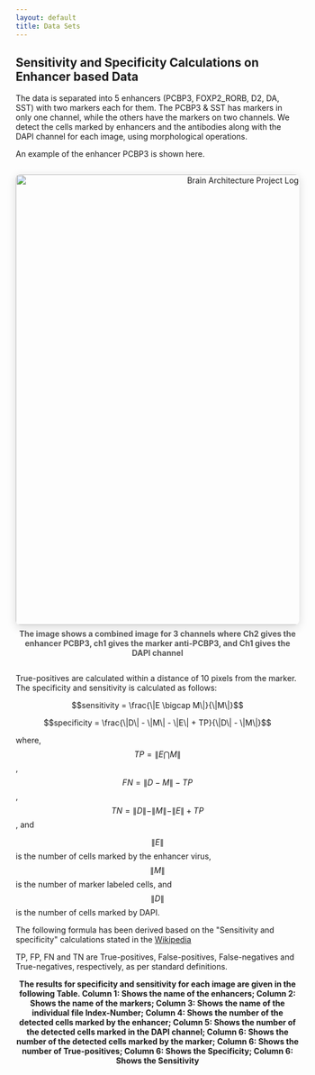 ```yaml
---
layout: default
title: Data Sets
---
```


## Sensitivity and Specificity Calculations on Enhancer based Data

The data is separated into 5 enhancers  (PCBP3, FOXP2_RORB, D2, DA, SST) with two markers each for them. 
The PCBP3 & SST has markers in only one channel, while the others have the markers on two channels. 
We detect the cells marked by enhancers and the antibodies along with the DAPI channel for each image, using morphological operations. 

An example of the enhancer PCBP3 is shown here.

<div style="text-align: center; margin: 2em 0;">
  <img src="{{ '/assets/images/PCBp3_antiPCBp3.png' | relative_url }}" alt="Brain Architecture Project Logo" style="width:800px; height:auto; object-fit:contain; border-radius:8px; box-shadow:0 4px 16px rgba(0,0,0,0.15);">
  <div style="margin-top: 0.5em; color: #555; font-size: 1em;"><b>The image shows a combined image for 3 channels where Ch2 gives the enhancer PCBP3, ch1 gives the marker anti-PCBP3, and Ch1 gives the DAPI channel</b></div>
</div>

True-positives are calculated within a distance of 10 pixels from the marker. The specificity and sensitivity is calculated as follows:

<script src='https://cdnjs.cloudflare.com/ajax/libs/mathjax/2.7.4/MathJax.js?config=default'></script>

$$sensitivity = \frac{\|E \bigcap M\|}{\|M\|}$$

$$specificity = \frac{\|D\| - \|M\| - \|E\| + TP}{\|D\| - \|M\|}$$   

where, $$TP = \|E \bigcap M\|$$, $$FN = \|D - M\| - TP$$, $$TN = \|D\| - \|M\| - \|E\| + TP$$, and

$$\|E\|$$  is the number of cells marked by the enhancer virus, $$\|M\|$$ is the number of marker labeled cells, and $$\|D\|$$ is the number of cells marked by DAPI.

The following formula has been derived based on the \"Sensitivity and specificity\" calculations stated in the [Wikipedia](https://en.wikipedia.org/wiki/Sensitivity_and_specificity)

TP, FP, FN and TN are True-positives, False-positives, False-negatives and True-negatives, respectively, as per standard definitions.

<p align=center>
<b>The results for specificity and sensitivity for each image are given in the following Table. Column 1: Shows the name of the enhancers; Column 2: Shows the name of the markers; Column 3: Shows the name of the individual file Index-Number; Column 4: Shows the number of the detected cells marked by the enhancer; Column 5: Shows the  number of the detected cells marked in the DAPI channel; Column 6: Shows the number of the detected cells marked by the marker; Column 6: Shows the number of True-positives; Column 6: Shows the Specificity; Column 6: Shows the Sensitivity<b>

<div id="enhancer-table-container" style="overflow-x:auto; margin:2em 0;"></div>

<script src="https://cdn.jsdelivr.net/npm/papaparse@5.4.1/papaparse.min.js"></script>
<script>
fetch('/assets/data/example.csv')
  .then(response => response.text())
  .then(csv => {
    Papa.parse(csv, {
      header: true,
      skipEmptyLines: true,
      complete: function(results) {
        const data = results.data;
        let html = '<table style="border-collapse:collapse;width:100%;font-size:1em;font-family:Segoe UI,Arial,sans-serif;">';
        // Table header
        html += '<thead><tr style="background:#f2f2f2;">';
        Object.keys(data[0]).forEach(key => {
          html += `<th style="padding:8px;border:1px solid #ddd;">${key.replace(/\\*\\*/g, '')}</th>`;
        });
        html += '</tr></thead><tbody>';
        // Table rows
        data.forEach((row, i) => {
          html += `<tr style="background:${i%2==0?'#fff':'#f9f9f9'};">`;
          Object.values(row).forEach((cell, j) => {
            let align = 'center';
            if (j === 7 || j === 8) align = 'right';
            html += `<td style="padding:8px;border:1px solid #ddd;text-align:${align};">${cell}</td>`;
          });
          html += '</tr>';
        });
        html += '</tbody></table>';
        document.getElementById('enhancer-table-container').innerHTML = html;
      }
    });
  });
</script>

</p>
